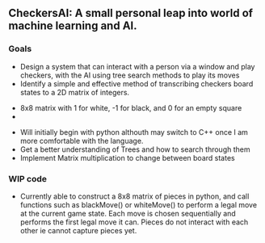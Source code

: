 ## CheckersAI: A small personal leap into  world of machine learning and AI.
### Goals
- Design a system that can interact with a person via a window and play checkers, with the AI using tree search methods to play its moves
- Identify a simple and effective method of transcribing checkers board states to a 2D matrix of integers. 
* 8x8 matrix with 1 for white, -1 for black, and 0 for an empty square
* 
- Will initially begin with python althouth may switch to C++ once I am more comfortable with the language.
- Get a better understanding of Trees and how to search through them
- Implement Matrix multiplication to change between board states



### WIP code
- Currently able to construct a 8x8 matrix of pieces in python, and call functions such as blackMove() or whiteMove() to perform a legal move at the current game state. Each move is chosen sequentially and performs the first legal move it can. Pieces do not interact with each other ie cannot capture pieces yet. 

